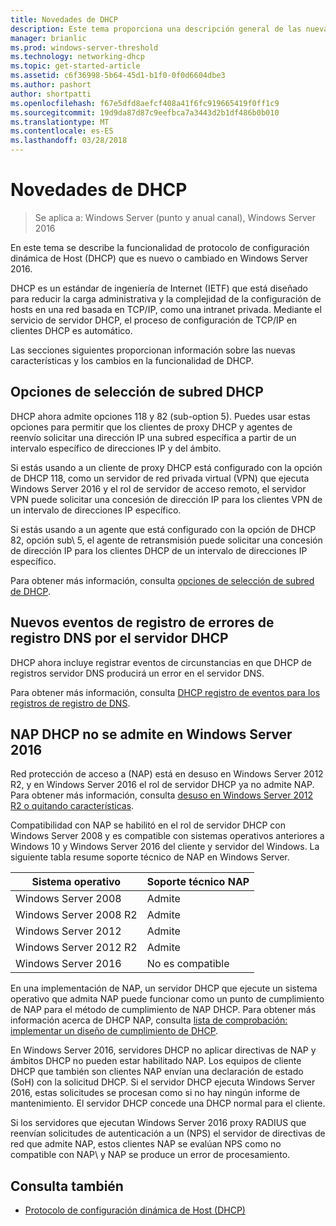 ```yaml
---
title: Novedades de DHCP
description: Este tema proporciona una descripción general de las nuevas características de protocolo de configuración de dinámico Host (DHCP) en Windows Server 2016.
manager: brianlic
ms.prod: windows-server-threshold
ms.technology: networking-dhcp
ms.topic: get-started-article
ms.assetid: c6f36998-5b64-45d1-b1f0-0f0d6604dbe3
ms.author: pashort
author: shortpatti
ms.openlocfilehash: f67e5dfd8aefcf408a41f6fc919665419f0ff1c9
ms.sourcegitcommit: 19d9da87d87c9eefbca7a3443d2b1df486b0b010
ms.translationtype: MT
ms.contentlocale: es-ES
ms.lasthandoff: 03/28/2018
---
```

# <a name="whats-new-in-dhcp"></a>Novedades de DHCP

>Se aplica a: Windows Server (punto y anual canal), Windows Server 2016

En este tema se describe la funcionalidad de protocolo de configuración dinámica de Host (DHCP) que es nuevo o cambiado en Windows Server 2016.
  
DHCP es un estándar de ingeniería de Internet (IETF) que está diseñado para reducir la carga administrativa y la complejidad de la configuración de hosts en una red basada en TCP/IP\, como una intranet privada. Mediante el servicio de servidor DHCP, el proceso de configuración de TCP/IP en clientes DHCP es automático.

Las secciones siguientes proporcionan información sobre las nuevas características y los cambios en la funcionalidad de DHCP.

## <a name="dhcp-subnet-selection-options"></a>Opciones de selección de subred DHCP

DHCP ahora admite opciones 118 y 82 \(sub-option 5\). Puedes usar estas opciones para permitir que los clientes de proxy DHCP y agentes de reenvío solicitar una dirección IP una subred específica a partir de un intervalo específico de direcciones IP y del ámbito.

Si estás usando a un cliente de proxy DHCP está configurado con la opción de DHCP 118, como un servidor de red privada virtual \(VPN\) que ejecuta Windows Server 2016 y el rol de servidor de acceso remoto, el servidor VPN puede solicitar una concesión de dirección IP para los clientes VPN de un intervalo de direcciones IP específico.

Si estás usando a un agente que está configurado con la opción de DHCP 82, opción sub\ 5, el agente de retransmisión puede solicitar una concesión de dirección IP para los clientes DHCP de un intervalo de direcciones IP específico.

Para obtener más información, consulta [opciones de selección de subred de DHCP](dhcp-subnet-options.md).

## <a name="new-logging-events-for-dns-registration-failures-by-the-dhcp-server"></a>Nuevos eventos de registro de errores de registro DNS por el servidor DHCP

DHCP ahora incluye registrar eventos de circunstancias en que DHCP de registros servidor DNS producirá un error en el servidor DNS.

Para obtener más información, consulta [DHCP registro de eventos para los registros de registro de DNS](dhcp-dns-events.md).

## <a name="dhcp-nap-is-not-supported-in-windows-server-2016"></a>NAP DHCP no se admite en Windows Server 2016

Red protección de acceso a \(NAP\) está en desuso en Windows Server 2012 R2, y en Windows Server 2016 el rol de servidor DHCP ya no admite NAP. Para obtener más información, consulta [desuso en Windows Server 2012 R2 o quitando características](https://technet.microsoft.com/library/dn303411.aspx).  
  
Compatibilidad con NAP se habilitó en el rol de servidor DHCP con Windows Server 2008 y es compatible con sistemas operativos anteriores a Windows 10 y Windows Server 2016 del cliente y servidor del Windows. La siguiente tabla resume soporte técnico de NAP en Windows Server.  
  
|Sistema operativo|Soporte técnico NAP|  
|--------------------|---------------|  
| Windows Server 2008 |Admite|  
| Windows Server 2008 R2 |Admite|  
| Windows Server 2012 |Admite|  
| Windows Server 2012 R2 |Admite|  
| Windows Server 2016|No es compatible|  
  
En una implementación de NAP, un servidor DHCP que ejecute un sistema operativo que admita NAP puede funcionar como un punto de cumplimiento de NAP para el método de cumplimiento de NAP DHCP. Para obtener más información acerca de DHCP NAP, consulta [lista de comprobación: implementar un diseño de cumplimiento de DHCP](https://technet.microsoft.com/library/dd314186.aspx).  
  
En Windows Server 2016, servidores DHCP no aplicar directivas de NAP y ámbitos DHCP no pueden estar habilitado NAP\. Los equipos de cliente DHCP que también son clientes NAP envían una declaración de estado \(SoH\) con la solicitud DHCP. Si el servidor DHCP ejecuta Windows Server 2016, estas solicitudes se procesan como si no hay ningún informe de mantenimiento. El servidor DHCP concede una DHCP normal para el cliente. 

Si los servidores que ejecutan Windows Server 2016 proxy RADIUS que reenvían solicitudes de autenticación a un \(NPS\) el servidor de directivas de red que admite NAP, estos clientes NAP se evalúan NPS como no compatible con NAP\ y NAP se produce un error de procesamiento.
  
## <a name="see-also"></a>Consulta también  
  
-   [Protocolo de configuración dinámica de Host (DHCP)](Dynamic-Host-Configuration-Protocol--DHCP-.md)  
  

